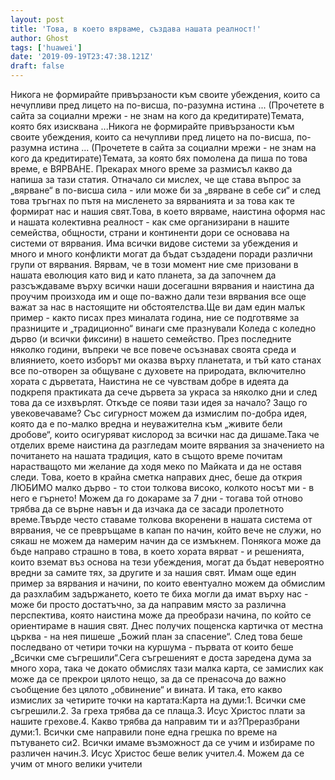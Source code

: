 ```yaml
---
layout: post
title: 'Това, в което вярваме, създава нашата реалност!'
author: Ghost
tags: ['huawei']
date: '2019-09-19T23:47:38.121Z'
draft: false
---
```


Никога не формирайте привързаности към своите убеждения, които са нечупливи пред лицето на по-висша, по-разумна истина ... (Прочетете в сайта за социални мрежи - не знам на кого да кредитирате)Темата, която бях изисквана ...Никога не формирайте привързаности към своите убеждения, които са нечупливи пред лицето на по-висша, по-разумна истина ... (Прочетете в сайта за социални мрежи - не знам на кого да кредитирате)Темата, за която бях помолена да пиша по това време, е ВЯРВАНЕ. Прекарах много време за размисъл какво да напиша за тази статия. Отначало си мислех, че ще става въпрос за „вярване“ в по-висша сила - или може би за „вярване в себе си“ и след това тръгнах по пътя на мисленето за вярванията и за това как те формират нас и нашия свят.Това, в което вярваме, наистина оформя нас и нашата колективна реалност - как сме организирани в нашите семейства, общности, страни и континенти дори се основава на системи от вярвания. Има всички видове системи за убеждения и много и много конфликти могат да бъдат създадени поради различни групи от вярвания. Вярвам, че в този момент ние сме призовани в нашата еволюция като вид и като планета, за да започнем да разсъждаваме върху всички наши досегашни вярвания и наистина да проучим произхода им и още по-важно дали тези вярвания все още важат за нас в настоящите ни обстоятелства.Ще ви дам един малък пример - както писах през миналата година, ние се подготвяме за празниците и „традиционно“ винаги сме празнували Коледа с коледно дърво (и всички фиксини) в нашето семейство. През последните няколко години, въпреки че все повече осъзнавах своята среда и влиянието, което изборът ми оказва върху планетата, и тъй като станах все по-отворен за общуване с духовете на природата, включително хората с дърветата, Наистина не се чувствам добре в идеята да подкрепя практиката да сече дървета за украса за няколко дни и след това да се изхвърлят. Откъде се появи тази идея за начало? Защо го увековечаваме? Със сигурност можем да измислим по-добра идея, която да е по-малко вредна и неуважителна към „живите бели дробове“, които осигуряват кислород за всички нас да дишаме.Така че отделих време наистина да разгледам моите вярвания за значението на почитането на нашата традиция, като в същото време почитам нарастващото ми желание да ходя меко по Майката и да не оставя следи. Това, което в крайна сметка направих днес, беше да открия ЛЮБИМО малко дърво - то стои толкова високо, колкото носът ми - в него е гърнето! Можем да го докараме за 7 дни - тогава той отново трябва да се върне навън и да изчака да се засади пролетното време.Твърде често ставаме толкова вкоренени в нашата система от вярвания, че се превръщаме в капан по начин, който вече не служи, но сякаш не можем да намерим начин да се измъкнем. Понякога може да бъде направо страшно в това, в което хората вярват - и решенията, които вземат въз основа на тези убеждения, могат да бъдат невероятно вредни за самите тях, за другите и за нашия свят. Имам още един пример за вярвания и начини, по които евентуално можем да обмислим да разхлабим задържането, което те биха могли да имат върху нас - може би просто достатъчно, за да направим място за различна перспектива, която наистина може да преобрази начина, по който се ориентираме в нашия свят. Днес получих пощенска картичка от местна църква - на нея пишеше „Божий план за спасение“. След това беше последвано от четири точки на куршума - първата от които беше „Всички сме съгрешили“.Сега съгрешеният е доста заредена дума за много хора, така че докато обмислях тази малка карта, се замислих как може да се прекрои цялото нещо, за да се пренасоча до важно съобщение без цялото „обвинение“ и вината. И така, ето какво измислих за четирите точки на картата:Карта на думи:1. Всички сме съгрешили.2. За греха трябва да се плаща.3. Исус Христос плати за нашите грехове.4. Какво трябва да направим ти и аз?Преразбрани думи:1. Всички сме направили поне една грешка по време на пътуването си2. Всички имаме възможност да се учим и избираме по различен начин.3. Исус Христос беше велик учител.4. Можем да се учим от много велики учители
